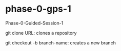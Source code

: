 # phase-0-gps-1
Phase-0-Guided-Session-1

git clone URL: clones a repository

git checkout -b branch-name: creates a new branch


